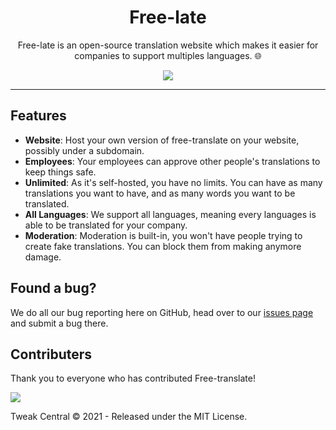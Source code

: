<h1 align="center"> Free-late</h1>

<p align="center">
  Free-late is an open-source translation website which makes it easier for companies to support multiples languages. 🌐
</p>


<p align=center>
  <img src="https://user-images.githubusercontent.com/74987167/135852589-3a1f3b17-119d-4d17-af0a-f8c80ced4f90.png">
</p>

___

## Features

 - **Website**: Host your own version of free-translate on your website, possibly under a subdomain.
 - **Employees**: Your employees can approve other people's translations to keep things safe.
 - **Unlimited**: As it's self-hosted, you have no limits. You can have as many translations you want to have, and as many words you want to be translated.
 - **All Languages**: We support all languages, meaning every languages is able to be translated for your company.
 - **Moderation**: Moderation is built-in, you won't have people trying to create fake translations. You can block them from making anymore damage.

## Found a bug?

We do all our bug reporting here on GitHub, head over to our [issues page](https://github.com/Tweak-Central/free-late/issues) and submit a bug there.

## Contributers

Thank you to everyone who has contributed Free-translate!

<a href="https://github.com/tweak-central/free-late/graphs/contributors"><img src="https://contrib.rocks/image?repo=tweak-central/free-late"></a>

Tweak Central © 2021 - Released under the MIT License.
